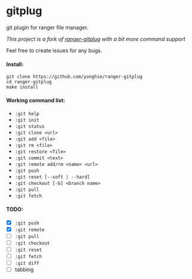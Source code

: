 gitplug
=======

git plugin for ranger file manager.

*This project is a fork of [ranger-gitplug](https://github.com/ywwa/ranger-gitplug) with a bit more command support*

Feel free to create issues for any bugs.

#### Install:
```
git clone https://github.com/yonghie/ranger-gitplug
cd ranger-gitplug
make install
```

#### Working command list:
* ```:git help```
* ```:git init```
* ```:git status```
* ```:git clone <url>```
* ```:git add <file>```
* ```:git rm <file>```
* ```:git restore <file>``` 
* ```:git commit <text>``` 
* ```:git remote add/rm <name> <url>```
* ```:git push```
* ```:git reset [--soft | --hard]```
* ```:git checkout [-b] <branch name>```
* ```:git pull```
* ```:git fetch```

#### TODO:
- [x] ```:git push```
- [x] ```:git remote```
- [ ] ```:git pull```
- [ ] ```:git checkout```
- [ ] ```:git reset```
- [ ] ```:git fetch```
- [ ] ```:git diff ```
- [ ] tabbing

